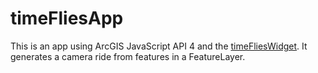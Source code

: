 # timeFliesApp
This is an app using ArcGIS JavaScript API 4 and the [timeFliesWidget](https://github.com/esride-nik/timeFliesWidget "The timeFliesWidget repo"). It generates a camera ride from features in a FeatureLayer.
